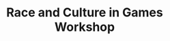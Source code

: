 ---
layout: default
category: session
anchor: race-culture-games-workshop
title: Race and Culture in Games Workshop
permalink: /schedule#race-culture-games-workshop

day: Friday
time: 8&colon;00pm - 9&colon;00pm
timeorder: 5
room: Rm. 845

track: Race and Culture in Games

talks:
  - Building Safer Communities
---